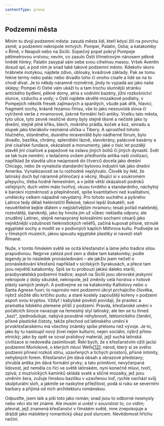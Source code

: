 ```yaml
---
contentType: prose
---
```


## Podzemní města

Míním tu dvojí podzemní města: zasutá města lidí, kteří kdysi žili na povrchu země; a podzemní nekropole mrtvých. Pompei, Palatin, Ostia; a katakomby v Římě, v Neapoli nebo na Sicílii. Sopečný popel pokryl Pompeje pětimetrovou vrstvou; nevím, co zasulo Ostii třímetrovým nánosem pěkné hnědé hlinky; Palatin zasypal sám sebe svou cihelnou masou. Vršek Aventin dosud spí, a pod ním je snad také takové podzemní město. Kdekoliv skoro hrábnete motykou, najdete zdivo, oblouky, kvádrové základy. Pak se tomu řekne termy nebo palác nebo divadlo toho či onoho císaře a lidé se na to chodí dívat. Je to někdy náramně rozměrné, jindy to vypadá asi jako naše sklepy; Pompei či Ostie vám ukáží tu a tam trochu slunnější stránku antického bydlení, pěkné domy, atria s vodními bazény, jižní rozkošnictví slunce, vzduchu a vody; v Ostii najdete skvělé mozaikové podlahy, v Pompejích několik fresek zajímavých a spanilých, všude pak dřík, hlavici, fragment sochy, krásně řezanou římsu, vše to jako nesouvislá slova či vytržené verše z mramorové, jiskrné formální řeči antiky. Vcelku tato města, tyto ulice, tyto zevně nesličné domy byly stejně těsné a nečisté jako ty dnešní, stejně plné křiku, blech, mokrého prádla, koček a koz, smradu a slupek jako kterákoliv neznámá ulička u Tibery. A uprostřed tohoto hlučného, stísněného, dusného mraveniště bylo nádherné fórum, bylo divadlo, bazilika, chrámy, splendidní lázně, slavobrány, palácové kasárny a jiné císařské fundace, okázalosti a monumenty, jaké o tisíc let později stavěli jiní císařové a papežové na oslavu jiných bohů či jiných dynastií. Svět se tak tuze nemění; v ledačems ovšem předhonila antika naši civilizaci, například že stavěla ulice neúprosně do čtverců docela jako dnešní Chicago, nebo že vynalezla standardní bytovou industrii tak jako dnešní Amerika. Vynalézavostí se tu rozhodně neplýtvalo. Člověk by řekl, že latinský duch byl náramně přímočarý a věcný, libující si v soukromém přepychu, třeba hodně řemeslném, a v ještě větší okázalosti podniků veřejných; duch velmi málo tvořivý, vkusu tvrdého a standardního, náchylný k barokní rozměrnosti a přeplněnosti, spíše kvantitativní než kvalitativní, umělecky celkem nápadně nevydatný. Pro tohoto suchého a pyšného Latince tedy dělali helénističtí Řekové, takoví lepší štukatéři, své neuvěřitelné kejkle dlátem v nejjiskřivějším mramoru; tesali pořád malebněji, rozevlátěji, barokněji, jako by hmota jim už vůbec nekladla odporu; ale znuděný Latinec, stejně nenasycený kolosálními sochami césarů jako nejněžnější vzdušností helénistických reliéfů, začíná kupovat přísné, strnulé egyptské sochy a modlit se v podivných kaplích Mithrova kultu. Podívejte se v římských muzeích, jakou spoustu egyptské plastiky si navezli staří Římané.

Nuže, v tomto římském světě se ocitá křesťanství a láme jeho tradice silou prapodivnou. Nejprve zalézá pod zem a dlabe tam katakomby; podle legendy je to následek pronásledování – ale jakživ jsem nečetl o pronásledování křesťanů například v sicilských Syrakusách, a přece tam jsou největší katakomby. Spíš se tu probouzí jakási daleko starší, praobyvatelská podzemní tradice; aspoň na Sicílii jsou obrovské jeskynní nekropole z doby sikulské, nekropole, jež změnily celá horstva v hotové plásty samých jeskyň. A podívejme se na katakomby Kallistovy nebo u Santa Agnese fuori; to naprosto není podzemní úkryt prchajícího člověka, nýbrž složité dílo krtčího pudu; a staré kostely zapouštějí kořeny v podzemí aspoň svou kryptou. Vždyť i kabylské pověsti povídají, že praotec a pramatka lidského plemene přišli z podzemí. Pravda, křesťanské umění v počátcích široce navazuje na řemeslný styl latinský; ale ten se tu ihned „kazí“, zjednodušuje, nabývá posvátné nehybnosti, tektonického členění, přísné plastické čistoty, takže přechod od latinského umění k prvokřesťanskému má všechny známky spíše přelomu než vývoje. Je to, jako by tu nastoupil nový živel nejen kulturní, nejen sociální, nýbrž přímo etnický; jako by opět se ozval pralidový materiál, jejž suchá latinská civilizace si nedovedla zasimilovati. Řekl bych, že s křesťanstvím ožili jacísi podzemní Morlokové, o kterých mluví Wells[\[12\]](./resources/undefined): národ, který si ze svého podzemí přinesl rozkoš stínu, uzavřených a tichých prostorů, přísné intimity, nehybných forem. Křesťanství jim dává obsah a obrazové představy; zhrublá antika jim dává formální prvky; a tato primitivní, nevyčerpaná lidovost, jež neměla co říci ve světě latinském, nyní konečně mluví, tvoří, zpívá; z muzivických kamínků skládá svaté a sličné mozaiky, jež jsou uměním šera, zužuje římskou baziliku v uzavřenou loď, rychle nachází svůj skulpturální sloh, a jakmile se naskytne příležitost, podá si ruku se severními barbary a přijímá od nich architekturu románskou.

Odpusťte, jsem laik a píši toto jako román; snad jsou to odborné nesmysly nebo věci sto let známé. Ale musím si uvést v souvislost to, co vidím; převrat, jejž znamená křesťanství v římském světě, mne znepokojuje a dráždí jako málokterý romantický úkaz pod sluncem. Nevědomost hříchu nečiní.

